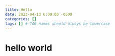 ```yaml
---
title: Hello
date: 2023-04-13 6:00:00 -0500
categories: []
tags: [] # TAG names should always be lowercase
---
```


# hello world